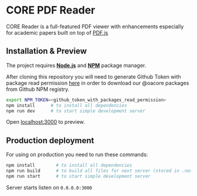 # CORE PDF Reader

CORE Reader is a full-featured PDF viewer with enhancements especially for academic papers built on top of [PDF.js](https://mozilla.github.io/pdf.js/)

## Installation & Preview

The project requires [**Node.js**][node-download] and
[**NPM**][npm-install] package manager.

After cloning this repository you will need to generate Github Token with package read permission [here][github-token] in order to download our @oacore packages from Github NPM registry.

```sh
export NPM_TOKEN=<github_token_with_packages_read_permission>
npm install      # to install all dependencies
npm run dev      # to start simple development server
```

Open [localhost:3000](http://localhost:3000) to preview.

## Production deployment

For using on production you need to run these commands:

```sh
npm install        # to install all dependencies
npm run build      # to build all files for next server (stored in .next folder)
npm run start      # to start simple development server
```

Server starts listen on `0.0.0.0:3000`

[github-token]: https://github.com/settings/tokens
[node-download]: https://nodejs.org/en/download/
[npm-install]: https://www.npmjs.com/get-npm
[env-file]: https://github.com/oacore/reader/blob/master/.env.example
